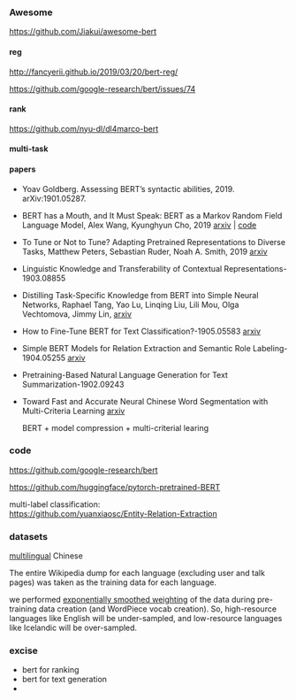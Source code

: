 ### Awesome

https://github.com/Jiakui/awesome-bert





#### reg

http://fancyerii.github.io/2019/03/20/bert-reg/

https://github.com/google-research/bert/issues/74



#### rank

https://github.com/nyu-dl/dl4marco-bert

#### multi-task



#### papers

+ Yoav Goldberg. Assessing BERT’s syntactic abilities, 2019. arXiv:1901.05287.

+ BERT has a Mouth, and It Must Speak: BERT as a Markov Random Field Language Model, Alex Wang, Kyunghyun Cho, 2019 [arxiv](https://arxiv.org/abs/1902.04094) | [code](https://github.com/nyu-dl/bert-gen)  

+ To Tune or Not to Tune? Adapting Pretrained Representations to Diverse Tasks, Matthew Peters, Sebastian Ruder, Noah A. Smith, 2019 [arxiv](https://arxiv.org/abs/1903.05987) 

+ Linguistic Knowledge and Transferability of Contextual Representations-1903.08855

+ Distilling Task-Specific Knowledge from BERT into Simple Neural Networks, Raphael Tang, Yao Lu, Linqing Liu, Lili Mou, Olga Vechtomova, Jimmy Lin, [arxiv](https://arxiv.org/abs/1903.12136) 

  

+ How to Fine-Tune BERT for Text Classification?-1905.05583 [arxiv](https://arxiv.org/pdf/1905.05583.pdf)

+ Simple BERT Models for Relation Extraction and Semantic Role Labeling-1904.05255 [arxiv](https://arxiv.org/pdf/1904.05255.pdf) 

+ Pretraining-Based Natural Language Generation for Text Summarization-1902.09243

+ Toward Fast and Accurate Neural Chinese Word Segmentation with Multi-Criteria Learning [arxiv](https://arxiv.org/pdf/1903.04190.pdf) 

  BERT + model compression + multi-criterial learing 

  

### code

https://github.com/google-research/bert

https://github.com/huggingface/pytorch-pretrained-BERT



multi-label classification:<br>https://github.com/yuanxiaosc/Entity-Relation-Extraction







### datasets

[multilingual](https://github.com/google-research/bert/blob/master/multilingual.md) Chinese

The entire Wikipedia dump for each language (excluding user and talk pages) was taken as the training data for each language.

we performed <u>exponentially smoothed weighting</u> of the data during pre-training data creation (and WordPiece vocab creation). So, high-resource languages like English will be under-sampled, and low-resource languages like Icelandic will be over-sampled.



### excise

- bert for ranking
- bert for text generation
- 